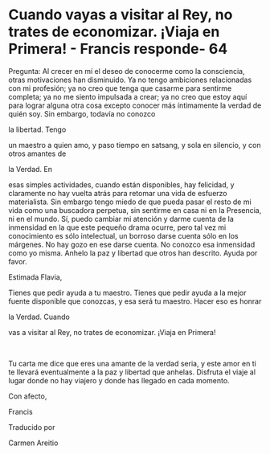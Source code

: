 # Cuando vayas a visitar al Rey, no trates de economizar. ¡Viaja en Primera!  - Francis responde- 64

Pregunta: Al crecer en m&iacute; el deseo de conocerme como la consciencia, otras motivaciones han disminuido. Ya no tengo ambiciones relacionadas con mi profesi&oacute;n; ya no creo que tenga que casarme para sentirme completa; ya no me siento impulsada a crear; ya no creo que estoy aqu&iacute; para lograr alguna otra cosa excepto conocer m&aacute;s &iacute;ntimamente la verdad de qui&eacute;n soy. Sin embargo, todav&iacute;a no conozco 

la libertad. Tengo

 un maestro a quien amo, y paso tiempo en satsang, y sola en silencio, y con otros amantes de 

la Verdad. En

 esas simples actividades, cuando est&aacute;n disponibles, hay felicidad, y claramente no hay vuelta atr&aacute;s para retomar una vida de esfuerzo materialista. Sin embargo tengo miedo de que pueda pasar el resto de mi vida como una buscadora perpetua, sin sentirme en casa ni en la Presencia, ni en el mundo. S&iacute;, puedo cambiar mi atenci&oacute;n y darme cuenta de la inmensidad en la que este peque&ntilde;o drama ocurre, pero tal vez mi conocimiento es s&oacute;lo intelectual, un borroso darse cuenta s&oacute;lo en los m&aacute;rgenes. No hay gozo en ese darse cuenta. No conozco esa inmensidad como yo misma. Anhelo la paz y libertad que otros han descrito. Ayuda por favor.

Estimada Flavia,

Tienes que pedir ayuda a tu maestro. Tienes que pedir ayuda a la mejor fuente disponible que conozcas, y esa ser&aacute; tu maestro. Hacer eso es honrar 

la Verdad. Cuando

 vas a visitar al Rey, no trates de economizar. &iexcl;Viaja en Primera!

&nbsp;&nbsp; 

Tu carta me dice que eres una amante de la verdad seria, y este amor en ti te llevar&aacute; eventualmente a la paz y libertad que anhelas. Disfruta el viaje al lugar donde no hay viajero y donde has llegado en cada momento.

Con afecto,

Francis

Traducido por 

Carmen Areitio

